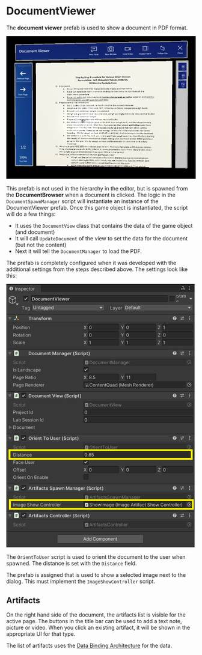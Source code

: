# DocumentViewer

The **document viewer** prefab is used to show a document in PDF format.

![Document viewer](../.attachments/document-viewer.png)

This prefab is not used in the hierarchy in the editor, but is spawned from the **DocumentBrowser** when a document is clicked. The logic in the `DocumentSpawnManager` script will instantiate an instance of the DocumentViewer prefab. Once this game object is instantiated, the script will do a few things:

* It uses the `DocumentView` class that contains the data of the game object (and document)
* It will call `UpdateDocument` of the view to set the data for the document (but not the content)
* Next it will tell the `DocumentManager` to load the PDF.

The prefab is completely configured when it was developed with the additional settings from the steps described above. The settings look like this:

![Document viewer properties](../.attachments/document-viewer-properties.png)

The `OrientToUser` script is used to orient the document to the user when spawned. The distance is set with the `Distance` field.

The prefab is assigned that is used to show a selected image next to the dialog. This must implement the `ImageShowController` script.

## Artifacts

On the right hand side of the document, the artifacts list is visible for the active page. The buttons in the title bar can be used to add a text note, picture or video. When you click an existing artifact, it will be shown in the appropriate UI for that type.

The list of artifacts uses the [Data Binding Architecture](..\patterns\data-binding-architecture.md) for the data.
